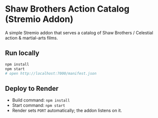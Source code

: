 # Shaw Brothers Action Catalog (Stremio Addon)

A simple Stremio addon that serves a catalog of Shaw Brothers / Celestial action & martial-arts films.

## Run locally
```bash
npm install
npm start
# open http://localhost:7000/manifest.json
```

## Deploy to Render
- Build command: `npm install`
- Start command: `npm start`
- Render sets `PORT` automatically; the addon listens on it.
